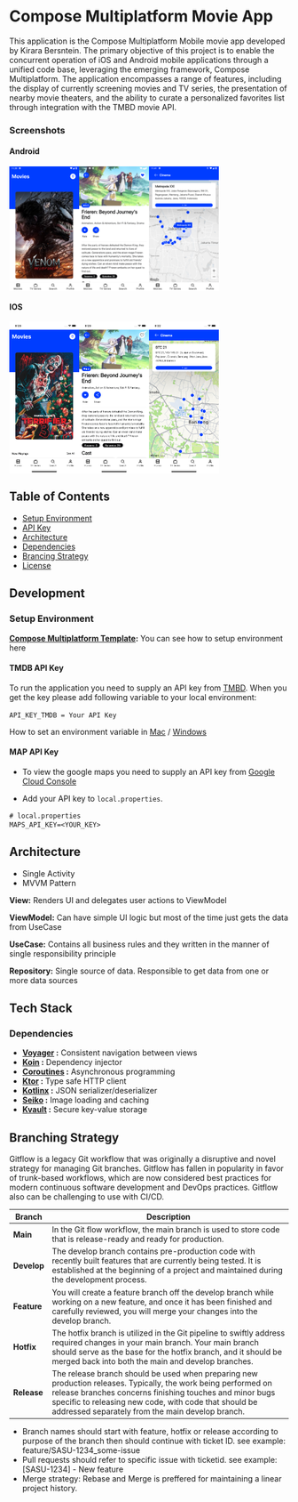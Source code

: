 # Compose Multiplatform Movie App

This application is the Compose Multiplatform Mobile movie app developed by Kirara Bersntein. The primary objective of this project is to enable the concurrent operation of iOS and Android mobile applications through a unified code base, leveraging the emerging framework, Compose Multiplatform. The application encompasses a range of features, including the display of currently screening movies and TV series, the presentation of nearby movie theaters, and the ability to curate a personalized favorites list through integration with the TMBD movie API.

### Screenshots

#### Android

  <div style="display: flex; width: 100%">
  <img src="docs/android_main.png" width="25%"/>
  <img src="docs/android_detail.png" width="25%"/>
  <img src="docs/android_map.png" width="25%"/>
  </div>

#### IOS
  <div style="display: flex; width: 100%">
  <img src="docs/ios_main.png" width="25%"/>
  <img src="docs/ios_detail.png" width="25%"/>
  <img src="docs/ios_map.png" width="25%"/>
  </div>

## Table of Contents

- [Setup Environment](#setup-environment)
- [API Key](#api-key)
- [Architecture](#architecture)
- [Dependencies](#dependencies)
- [Brancing Strategy](#branching-strategy)
- [License](#license)

## Development

### Setup Environment
**[Compose Multiplatform Template](https://github.com/JetBrains/compose-multiplatform-ios-android-template#set-up-the-environment):** You can see how to setup environment here

#### TMDB API Key

To run the application you need to supply an API key from [TMBD](https://developers.themoviedb.org/3/getting-started/introduction). When you get the key please add following variable to your local environment:

`` API_KEY_TMDB = Your API Key ``

How to set an environment variable in [Mac](https://medium.com/@himanshuagarwal1395/setting-up-environment-variables-in-macos-sierra-f5978369b255) / [Windows](https://www.architectryan.com/2018/08/31/how-to-change-environment-variables-on-windows-10/)

#### MAP API Key

-  To view the google maps you need to supply an API key from [Google Cloud Console](https://developers.google.com/maps/documentation/android-sdk/get-api-key)

- Add your API key to `local.properties`.

```
# local.properties
MAPS_API_KEY=<YOUR_KEY>
```

## Architecture

- Single Activity
- MVVM Pattern

**View:** Renders UI and delegates user actions to ViewModel

**ViewModel:** Can have simple UI logic but most of the time just gets the data from UseCase

**UseCase:** Contains all business rules and they written in the manner of single responsibility principle

**Repository:** Single source of data. Responsible to get data from one or more data sources

## Tech Stack

### Dependencies

- **[Voyager](https://github.com/adrielcafe/voyager) :** Consistent navigation between views
- **[Koin](https://insert-koin.io/docs/setup/koin) :** Dependency injector
- **[Coroutines](https://github.com/Kotlin/kotlinx.coroutines) :** Asynchronous programming
- **[Ktor](https://ktor.io/docs/welcome.html) :** Type safe HTTP client
- **[Kotlinx](https://github.com/Kotlin/kotlinx.serialization) :** JSON serializer/deserializer
- **[Seiko](https://github.com/qdsfdhvh/compose-imageloader) :** Image loading and caching
- **[Kvault](https://github.com/Liftric/KVault/tree/master) :** Secure key-value storage

## Branching Strategy

Gitflow is a legacy Git workflow that was originally a disruptive and novel strategy for managing Git branches. Gitflow has fallen in popularity in favor of trunk-based workflows, which are now considered best practices for modern continuous software development and DevOps practices. Gitflow also can be challenging to use with CI/CD.

| Branch      | Description                                                                                                                                                                                                                                                                             |
| ----------- | --------------------------------------------------------------------------------------------------------------------------------------------------------------------------------------------------------------------------------------------------------------------------------------- |
| **Main**    | In the Git flow workflow, the main branch is used to store code that is release-ready and ready for production.                                                                                                                                                                         |
| **Develop** | The develop branch contains pre-production code with recently built features that are currently being tested. It is established at the beginning of a project and maintained during the development process.                                                                            |
| **Feature** | You will create a feature branch off the develop branch while working on a new feature, and once it has been finished and carefully reviewed, you will merge your changes into the develop branch.                                                                                      |
| **Hotfix**  | The hotfix branch is utilized in the Git pipeline to swiftly address required changes in your main branch. Your main branch should serve as the base for the hotfix branch, and it should be merged back into both the main and develop branches.                                       |
| **Release** | The release branch should be used when preparing new production releases. Typically, the work being performed on release branches concerns finishing touches and minor bugs specific to releasing new code, with code that should be addressed separately from the main develop branch. |

- Branch names should start with feature, hotfix or release according to purpose of the branch then should continue with ticket ID. see example: feature/SASU-1234_some-issue
- Pull requests should refer to specific issue with ticketid. see example: [SASU-1234] - New feature
- Merge strategy: Rebase and Merge is preffered for maintaining a linear project history.
